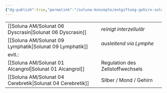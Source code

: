 ```yaml
---
{"dg-publish":true,"permalink":"/soluna-konzepte/entgiftung-gehirn-soluna/"}
---
```


|   |   |
|---|---|
[[Soluna AM/Solunat 06 Dyscrasin\|Solunat 06 Dyscrasin]]   | *reinigt interzellulär*  |
[[Soluna AM/Solunat 09 Lymphatik\|Solunat 09 Lymphatik]] | *ausleitend via Lymphe*           |
evtl.:  |            |
[[Soluna AM/Solunat 01 Alcangrol\|Solunat 01 Alcangrol]]    | Regulation des Zellstoffwechsels    |
[[Soluna AM/Solunat 04 Cerebretik\|Solunat 04 Cerebretik]]     | Silber / Mond / Gehirn |
